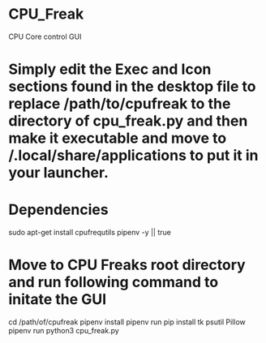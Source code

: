 # CPU_Freak
CPU Core control GUI 

# Simply edit the Exec and Icon sections found in the desktop file to replace /path/to/cpufreak to the directory of cpu_freak.py and then make it executable and move to /.local/share/applications to put it in your launcher. 

# Dependencies
sudo apt-get install cpufrequtils pipenv -y || true

# Move to CPU Freaks root directory and run following command to initate the GUI
cd /path/of/cpufreak
pipenv install
pipenv run pip install tk psutil Pillow
pipenv run python3 cpu_freak.py
